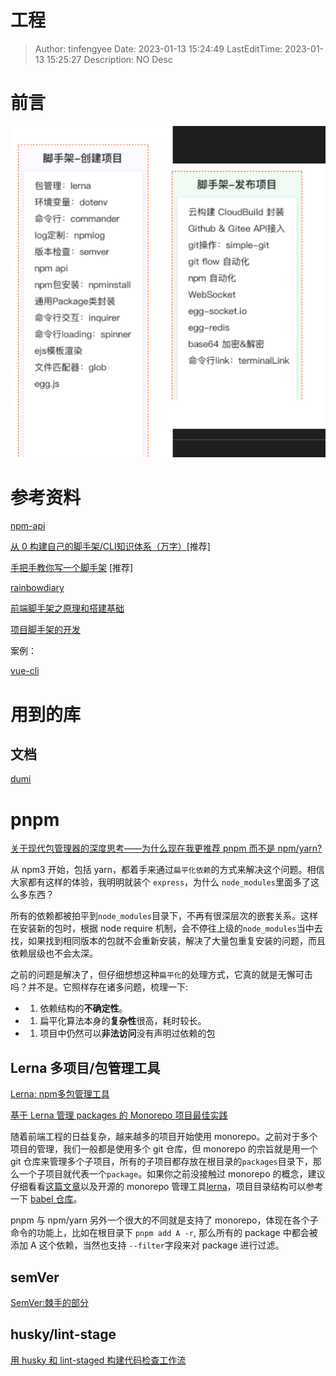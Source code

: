 # 工程 <!-- omit in toc -->

> Author: tinfengyee
> Date: 2023-01-13 15:24:49
> LastEditTime: 2023-01-13 15:25:27
> Description: NO Desc

# 前言

![image-20230113152624799](./README.assets/image-20230113152624799.png)

# 参考资料

[npm-api](https://docs.npmjs.com/cli/v9/commands/npm)

[从 0 构建自己的脚手架/CLI知识体系（万字）](https://juejin.cn/post/6966119324478079007)[推荐]

[手把手教你写一个脚手架](https://juejin.cn/post/6932610749906812935) [推荐]

[rainbowdiary](https://juejin.cn/user/3491704662403623/posts?sort=newest)

[前端脚手架之原理和搭建基础](https://juejin.cn/post/7004018717164044301)

[项目脚手架的开发](https://juejin.cn/post/7026616225119617054)

案例：

[vue-cli](https://github.com/vuejs/vue-cli)

# 用到的库

## 文档

[dumi](https://d.umijs.org/guide)

# pnpm

[关于现代包管理器的深度思考——为什么现在我更推荐 pnpm 而不是 npm/yarn?](https://juejin.cn/post/6932046455733485575)

从 npm3 开始，包括 yarn，都着手来通过`扁平化依赖`的方式来解决这个问题。相信大家都有这样的体验，我明明就装个 `express`，为什么 `node_modules`里面多了这么多东西？

所有的依赖都被拍平到`node_modules`目录下，不再有很深层次的嵌套关系。这样在安装新的包时，根据 node require 机制，会不停往上级的`node_modules`当中去找，如果找到相同版本的包就不会重新安装，解决了大量包重复安装的问题，而且依赖层级也不会太深。

之前的问题是解决了，但仔细想想这种`扁平化`的处理方式，它真的就是无懈可击吗？并不是。它照样存在诸多问题，梳理一下:

- 1. 依赖结构的**不确定性**。
- 1. 扁平化算法本身的**复杂性**很高，耗时较长。
- 1. 项目中仍然可以**非法访问**没有声明过依赖的包

## Lerna 多项目/包管理工具

[Lerna: npm多包管理工具](https://juejin.cn/post/7019312549145362468)

[基于 Lerna 管理 packages 的 Monorepo 项目最佳实践](https://cloud.tencent.com/developer/article/1480677)

随着前端工程的日益复杂，越来越多的项目开始使用 monorepo。之前对于多个项目的管理，我们一般都是使用多个 git 仓库，但 monorepo 的宗旨就是用一个 git 仓库来管理多个子项目，所有的子项目都存放在根目录的`packages`目录下，那么一个子项目就代表一个`package`。如果你之前没接触过 monorepo 的概念，建议仔细看看[这篇文章](https://link.juejin.cn/?target=https%3A%2F%2Fwww.perforce.com%2Fblog%2Fvcs%2Fwhat-monorepo)以及开源的 monorepo 管理工具[lerna](https://link.juejin.cn/?target=https%3A%2F%2Fgithub.com%2Flerna%2Flerna%23readme)，项目目录结构可以参考一下 [babel 仓库](https://link.juejin.cn/?target=https%3A%2F%2Fgithub.com%2Fbabel%2Fbabel)。

pnpm 与 npm/yarn 另外一个很大的不同就是支持了 monorepo，体现在各个子命令的功能上，比如在根目录下 `pnpm add A -r`, 那么所有的 package 中都会被添加 A 这个依赖，当然也支持 `--filter`字段来对 package 进行过滤。

## semVer

[SemVer:棘手的部分](https://devpress.csdn.net/opensource/62f41ff47e6682346618807b.html)

## husky/lint-stage

[用 husky 和 lint-staged 构建代码检查工作流](https://cloud.tencent.com/developer/article/1967591)
